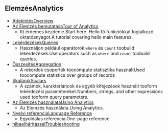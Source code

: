 
## <a name="analytics"></a><span data-ttu-id="9f297-101">Elemzés</span><span class="sxs-lookup"><span data-stu-id="9f297-101">Analytics</span></span>
* [<span data-ttu-id="9f297-102">Áttekintés</span><span class="sxs-lookup"><span data-stu-id="9f297-102">Overview</span></span>](../articles/application-insights/app-insights-analytics.md)
* [<span data-ttu-id="9f297-103">Az Elemzés bemutatása</span><span class="sxs-lookup"><span data-stu-id="9f297-103">Tour of Analytics</span></span>](../articles/application-insights/app-insights-analytics-tour.md)
  * <span data-ttu-id="9f297-104">Itt érdemes kezdenie.</span><span class="sxs-lookup"><span data-stu-id="9f297-104">Start here.</span></span> <span data-ttu-id="9f297-105">Hello fő funkciókkal foglalkozó oktatóanyagot.</span><span class="sxs-lookup"><span data-stu-id="9f297-105">A tutorial covering hello main features.</span></span>
* [<span data-ttu-id="9f297-106">Lekérdezések</span><span class="sxs-lookup"><span data-stu-id="9f297-106">Queries</span></span>](../articles/application-insights/app-insights-analytics-reference.md)
  * <span data-ttu-id="9f297-107">Használjon például operátorok `where` és `count` toobuild lekérdezések.</span><span class="sxs-lookup"><span data-stu-id="9f297-107">Use operators such as `where` and `count` toobuild queries.</span></span>
* [<span data-ttu-id="9f297-108">Összesítés</span><span class="sxs-lookup"><span data-stu-id="9f297-108">Aggregation</span></span>](../articles/application-insights/app-insights-analytics-reference.md)
  * <span data-ttu-id="9f297-109">A rekordok csoportok toocompute statisztika használt</span><span class="sxs-lookup"><span data-stu-id="9f297-109">Used toocompute statistics over groups of records</span></span>
* [<span data-ttu-id="9f297-110">Skalárok</span><span class="sxs-lookup"><span data-stu-id="9f297-110">Scalars</span></span>](../articles/application-insights/app-insights-analytics-reference.md)
  * <span data-ttu-id="9f297-111">A számok, karakterláncok és egyéb kifejezések használt tooform lekérdezési paramétereket.</span><span class="sxs-lookup"><span data-stu-id="9f297-111">Numbers, strings, and other expressions used tooform query parameters.</span></span>
* [<span data-ttu-id="9f297-112">Az Elemzés használata</span><span class="sxs-lookup"><span data-stu-id="9f297-112">Using Analytics</span></span>](../articles/application-insights/app-insights-analytics-using.md)
  * <span data-ttu-id="9f297-113">Az Elemzés használata.</span><span class="sxs-lookup"><span data-stu-id="9f297-113">Using Analytics.</span></span>
* [<span data-ttu-id="9f297-114">Nyelvi referencia</span><span class="sxs-lookup"><span data-stu-id="9f297-114">Language Reference</span></span>](../articles/application-insights/app-insights-analytics-reference.md)
  * <span data-ttu-id="9f297-115">Egyoldalas referencia.</span><span class="sxs-lookup"><span data-stu-id="9f297-115">One-page reference.</span></span>
* [<span data-ttu-id="9f297-116">hibaelhárítással</span><span class="sxs-lookup"><span data-stu-id="9f297-116">Troubleshooting</span></span>](../articles/application-insights/app-insights-analytics-troubleshooting.md)

